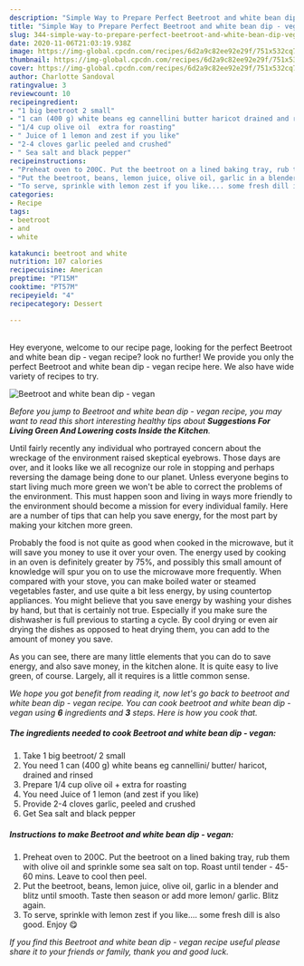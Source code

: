 ```yaml
---
description: "Simple Way to Prepare Perfect Beetroot and white bean dip - vegan"
title: "Simple Way to Prepare Perfect Beetroot and white bean dip - vegan"
slug: 344-simple-way-to-prepare-perfect-beetroot-and-white-bean-dip-vegan
date: 2020-11-06T21:03:19.938Z
image: https://img-global.cpcdn.com/recipes/6d2a9c82ee92e29f/751x532cq70/beetroot-and-white-bean-dip-vegan-recipe-main-photo.jpg
thumbnail: https://img-global.cpcdn.com/recipes/6d2a9c82ee92e29f/751x532cq70/beetroot-and-white-bean-dip-vegan-recipe-main-photo.jpg
cover: https://img-global.cpcdn.com/recipes/6d2a9c82ee92e29f/751x532cq70/beetroot-and-white-bean-dip-vegan-recipe-main-photo.jpg
author: Charlotte Sandoval
ratingvalue: 3
reviewcount: 10
recipeingredient:
- "1 big beetroot 2 small"
- "1 can (400 g) white beans eg cannellini butter haricot drained and rinsed"
- "1/4 cup olive oil  extra for roasting"
- " Juice of 1 lemon and zest if you like"
- "2-4 cloves garlic peeled and crushed"
- " Sea salt and black pepper"
recipeinstructions:
- "Preheat oven to 200C. Put the beetroot on a lined baking tray, rub them with olive oil and sprinkle some sea salt on top. Roast until tender - 45-60 mins. Leave to cool then peel."
- "Put the beetroot, beans, lemon juice, olive oil, garlic in a blender and blitz until smooth. Taste then season or add more lemon/ garlic. Blitz again."
- "To serve, sprinkle with lemon zest if you like.... some fresh dill is also good. Enjoy 😋"
categories:
- Recipe
tags:
- beetroot
- and
- white

katakunci: beetroot and white 
nutrition: 107 calories
recipecuisine: American
preptime: "PT15M"
cooktime: "PT57M"
recipeyield: "4"
recipecategory: Dessert

---
```

<br>
Hey everyone, welcome to our recipe page, looking for the perfect Beetroot and white bean dip - vegan recipe? look no further! We provide you only the perfect Beetroot and white bean dip - vegan recipe here. We also have wide variety of recipes to try.
<br>


![Beetroot and white bean dip - vegan](https://img-global.cpcdn.com/recipes/6d2a9c82ee92e29f/751x532cq70/beetroot-and-white-bean-dip-vegan-recipe-main-photo.jpg)

<i>Before you jump to Beetroot and white bean dip - vegan recipe, you may want to read this short interesting healthy tips about 
<strong>Suggestions For Living Green And Lowering costs Inside the Kitchen</strong>.</i>
</br>

Until fairly recently any individual who portrayed concern about the wreckage of the environment raised skeptical eyebrows. Those days are over, and it looks like we all recognize our role in stopping and perhaps reversing the damage being done to our planet. Unless everyone begins to start living much more green we won't be able to correct the problems of the environment. This must happen soon and living in ways more friendly to the environment should become a mission for every individual family. Here are a number of tips that can help you save energy, for the most part by making your kitchen more green.

Probably the food is not quite as good when cooked in the microwave, but it will save you money to use it over your oven. The energy used by cooking in an oven is definitely greater by 75%, and possibly this small amount of knowledge will spur you on to use the microwave more frequently. When compared with your stove, you can make boiled water or steamed vegetables faster, and use quite a bit less energy, by using countertop appliances. You might believe that you save energy by washing your dishes by hand, but that is certainly not true. Especially if you make sure the dishwasher is full previous to starting a cycle. By cool drying or even air drying the dishes as opposed to heat drying them, you can add to the amount of money you save.

As you can see, there are many little elements that you can do to save energy, and also save money, in the kitchen alone. It is quite easy to live green, of course. Largely, all it requires is a little common sense.


<i>We hope you got benefit from reading it, now let's go back to beetroot and white bean dip - vegan recipe. You can cook beetroot and white bean dip - vegan using <strong>6</strong> ingredients and <strong>3</strong> steps. Here is how you cook that.
</i>

##### The ingredients needed to cook Beetroot and white bean dip - vegan:

1. Take 1 big beetroot/ 2 small
1. You need 1 can (400 g) white beans eg cannellini/ butter/ haricot, drained and rinsed
1. Prepare 1/4 cup olive oil + extra for roasting
1. You need  Juice of 1 lemon (and zest if you like)
1. Provide 2-4 cloves garlic, peeled and crushed
1. Get  Sea salt and black pepper


##### Instructions to make Beetroot and white bean dip - vegan:

1. Preheat oven to 200C. Put the beetroot on a lined baking tray, rub them with olive oil and sprinkle some sea salt on top. Roast until tender - 45-60 mins. Leave to cool then peel.
1. Put the beetroot, beans, lemon juice, olive oil, garlic in a blender and blitz until smooth. Taste then season or add more lemon/ garlic. Blitz again.
1. To serve, sprinkle with lemon zest if you like.... some fresh dill is also good. Enjoy 😋


<i>If you find this Beetroot and white bean dip - vegan recipe useful please share it to your friends or family, thank you and good luck.</i>
